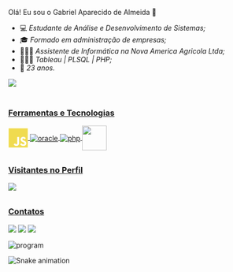 Olá! Eu sou o Gabriel Aparecido de Almeida 👋 

 - 💻 *Estudante de Análise e Desenvolvimento de Sistemas;* 
 - 🎓 *Formado em administração de empresas;*
 - 👩🏿‍💻 *Assistente de Informática na Nova America Agricola Ltda;*
 - 🧑🏼‍💻 *Tableau | PLSQL | PHP;*
 - 🌚 *23 anos.*
 
  <div >
   <a href="https://github.com/gabriel1999ap">
  
  <img height="180em" src="https://github-readme-stats.vercel.app/api/top-langs/?username=gabriel1999ap&&layout=compact&hide=shell&theme=highcontrast">

  </div>
 

  <div style="display: inline_block"><br>
   
  ### Ferramentas e Tecnologias
   

  <img align = "center" src="https://raw.githubusercontent.com/devicons/devicon/master/icons/javascript/javascript-plain.svg" alt="javascript" height="40" width="40"/>
  <img align = "center" src="https://cdn.jsdelivr.net/gh/devicons/devicon/icons/oracle/oracle-original.svg" alt="oracle" height="50" width="50" />
  <img align = "center" src="https://cdn.jsdelivr.net/gh/devicons/devicon/icons/php/php-original.svg" alt="php" height="50" width="50" />
   <img align = "center" src="https://cdn.worldvectorlogo.com/logos/tableau-software.svg" height="50" width="50" />
          


   
      
</div>  
 
 
  ##          
   
  ### Visitantes no Perfil
 <img align="relative" src="https://profile-counter.glitch.me/gabriel1999ap/count.svg" > 
  

  
 ##
  ### Contatos
 <div>
  
<a href="https://www.instagram.com/gabri.ap/" target="_blank"><img src="https://img.shields.io/badge/-Instagram-%23E4405F?style=for-the-badge&logo=instagram&logoColor=white" target="_blank"></a>
<a href="https://www.linkedin.com/in/gabriel-almeida-9453b3197/" target="_blank"><img src="https://img.shields.io/badge/-LinkedIn-%230077B5?style=for-the-badge&logo=linkedin&logoColor=white" target="_blank"></a>
 <a href="https://api.whatsapp.com/send?phone=5518996198273" target="blank"><img src="https://img.shields.io/badge/WhatsApp-25D366?style=for-the-badge&logo=whatsapp&logoColor=white" target="_blank"></a> 
</div>
   
 <div><img alt="program" width="200" src="https://i.imgur.com/W9JAcV9.gif"></div>
 
 
 ![Snake animation](https://github.com/gabriel1999ap/gabriel1999ap/blob/output/github-contribution-grid-snake.svg)
